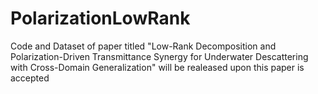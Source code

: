 # PolarizationLowRank
Code and Dataset of paper titled "Low-Rank Decomposition and Polarization-Driven Transmittance Synergy for Underwater Descattering with Cross-Domain Generalization" will be realeased upon this paper is accepted
